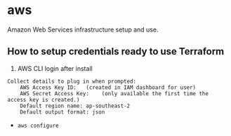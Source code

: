 # aws
Amazon Web Services infrastructure setup and use.


## How to setup credentials ready to use Terraform

1. AWS CLI login after install

```
Collect details to plug in when prompted: 
    AWS Access Key ID:   (created in IAM dashboard for user)
    AWS Secret Access Key:    (only available the first time the access key is created.)
    Default region name: ap-southeast-2
    Default output format: json
```

* ```aws configure``` 